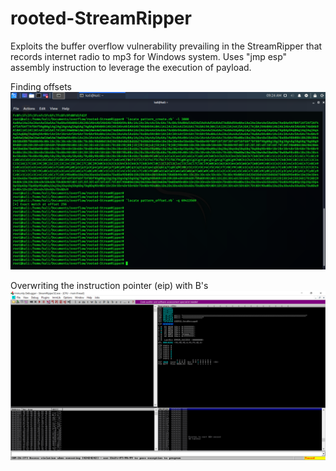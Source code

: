 # rooted-StreamRipper
Exploits the buffer overflow vulnerability prevailing in the StreamRipper that records internet radio to mp3 for Windows system. Uses "jmp esp" assembly instruction to leverage the execution of payload.

Finding offsets
![offsets](https://raw.githubusercontent.com/neelpatel05/rooted-StreamRipper/master/screenshots/offsets.png)

Overwriting the instruction pointer (eip) with B's
![Overwriting the instruction pointer (eip) with B's](https://raw.githubusercontent.com/neelpatel05/rooted-StreamRipper/master/screenshots/overwriting%20eip%20with%20B's.PNG)

